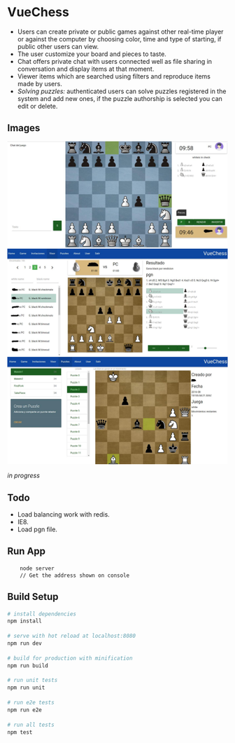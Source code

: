 VueChess
========

 - Users can create private or public games against other  real-time
   player or against the computer by choosing color, time and type of
   starting, if public other users can view.
 - The user customize your board and pieces to taste.
 - Chat offers private chat with users connected well as file sharing in
   conversation and display items at that moment.
 - Viewer items which are searched using filters and reproduce items
   made by users.
 - *Solving puzzles:* authenticated users can solve puzzles registered in
   the system and add new ones, if the puzzle authorship is selected you
   can edit or delete.  


Images
------

![mostrando app](images/1.png "Vs PC")
![mostrando app](images/2.png "Viewing a finished game")
![mostrando app](images/3.png "Puzzle (White mates in a movement)")


*in progress*

Todo
------

- Load balancing work with redis.
- IE8.
- Load pgn file.

## Run App

		node server
		// Get the address shown on console

## Build Setup

``` bash
# install dependencies
npm install

# serve with hot reload at localhost:8080
npm run dev

# build for production with minification
npm run build

# run unit tests
npm run unit

# run e2e tests
npm run e2e

# run all tests
npm test
```


